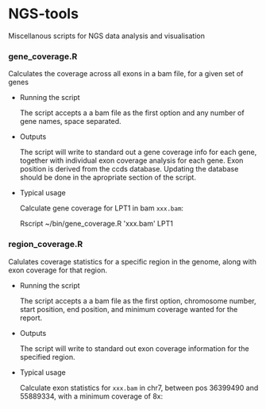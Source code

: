 NGS-tools
=========

Miscellanous scripts for NGS data analysis and visualisation
### gene_coverage.R

Calculates the coverage across all exons in a bam file, for a given set of genes

*    Running the script

     The script accepts a a bam file as the first option and any number of gene names, space
     separated.

*    Outputs

     The script will write to standard out a gene coverage info for each gene, together with
     individual exon coverage analysis for each gene. Exon position is derived from the ccds
     database. Updating the database should be done in the apropriate section of the script.

*    Typical usage

     Calculate gene coverage for LPT1 in bam `xxx.bam`:

        Rscript ~/bin/gene_coverage.R 'xxx.bam' LPT1

### region_coverage.R

Calulates coverage statistics for a specific region in the genome, along with exon coverage
for that region.

*    Running the script

     The script accepts a a bam file as the first option, chromosome number, start position,
     end position, and minimum coverage wanted for the report.

*    Outputs

     The script will write to standard out exon coverage information for the specified region.

*    Typical usage

     Calculate exon statistics for `xxx.bam` in chr7, between pos 36399490 and 55889334,
     with a minimum coverage of 8x:


